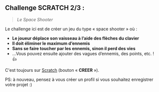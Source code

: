## Challenge SCRATCH 2/3 :

> _Le Space Shooter_

Le challenge ici est de créer un jeu du type « space shooter » où :

-	**Le joueur déplace son vaisseau à l’aide des flèches du clavier**
-	**Il doit éliminer le maximum d’ennemis**
-	**Sans se faire toucher par les ennemis, sinon il perd des vies**
- …Vous pouvez ensuite ajouter des vagues d’ennemis, des points, etc. !
:+1:

C'est toujours sur [Scratch](https://scratch.mit.edu/) (bouton « **CREER** »).

PS: à nouveau, pensez à vous créer un profil si vous souhaitez enregistrer votre projet :)
